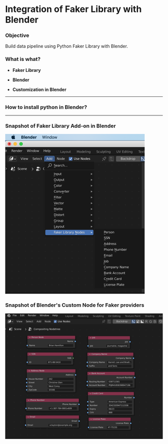 # Integration of Faker Library with Blender


### Objective

Build data pipeline using Python Faker Library with Blender.



### What is what?

* **Faker Library**

* **Blender**

* **Customization in Blender**

  

---

### How to install python in Blender?



---

### Snapshot of Faker Library Add-on in Blender

<img src="./images/BlenderMenu.png" alt="BlenderMenu" style="zoom:50%;" />



### Snapshot of Blender's Custom Node for Faker providers

<img src="./images/BlenderCustNodeAll.png" alt="BlenderCustNode1" style="zoom:100%;" />



